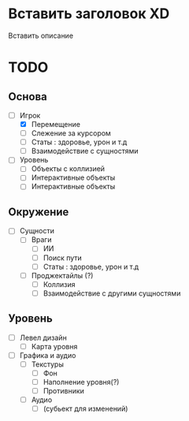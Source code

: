 # Вставить заголовок XD

Вставить описание

# TODO

## Основа
- [ ] Игрок
	- [x] Перемещение
	- [ ] Слежение за курсором
	- [ ] Статы : здоровье, урон и т.д
	- [ ] Взаимодействие с сущностями
- [ ] Уровень
	- [ ] Объекты с коллизией
	- [ ] Интерактивные объекты  
	- [ ] Интерактивные объекты
	
## Окружение
- [ ] Сущности
	- [ ] Враги
		- [ ] ИИ
		- [ ] Поиск пути
		- [ ] Статы : здоровье, урон и т.д
	- [ ] Проджектайлы (?)
		- [ ] Коллизия
		- [ ] Взаимодействие с другими сущностями  
		
## Уровень
- [ ] Левел дизайн
	- [ ] Карта уровня
- [ ] Графика и аудио
	- [ ] Текстуры
		- [ ] Фон
		- [ ] Наполнение уровня(?)
		- [ ] Противники
	- [ ] Аудио
		- [ ] (субьект для изменений)
